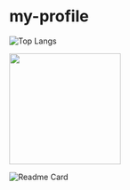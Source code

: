# my-profile
![Top Langs](https://github-readme-stats-new-git-master-3vinicius.vercel.app/api/top-langs/?username=3vinicius&hide_progress=false&langs_count=10&layout=compact)




<a href="https://github.com/anuraghazra/github-readme-stats">
  <img height=200 align="center" src="https://github-readme-stats-new-git-master-3vinicius.vercel.app/api?username=3vinicius&show_icons=true&theme=dracula" />
</a>

![Readme Card](https://github-readme-stats-new-git-master-3vinicius.vercel.app/api/pin/?username=3vinicius&repo=Strapi-Sql-Cloud-LandPage)
